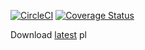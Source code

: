 [![CircleCI](https://circleci.com/gh/Hacker-Peers/SQLIDetectionDriver.svg?style=shield)](https://circleci.com/gh/Hacker-Peers/SQLIDetectionDriver) [![Coverage Status](https://coveralls.io/repos/github/pldupont/SQLIDetectionDriver/badge.svg?branch=move-test-to-mockito)](https://coveralls.io/github/pldupont/SQLIDetectionDriver)

Download [latest](https://circleci.com/api/v1/project/Hacker-Peers/SQLIDetectionDriver/latest/artifacts/0/$CIRCLE_ARTIFACTS/sqlidriver-1.0-SNAPSHOT.jar)
pl
